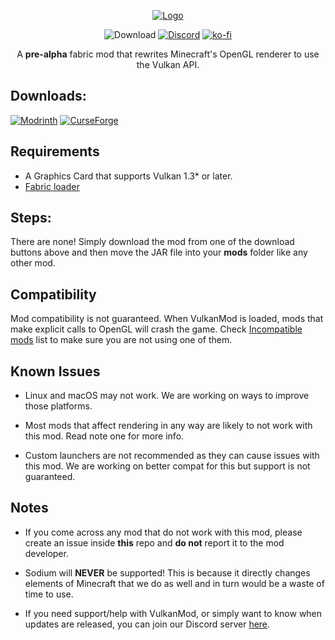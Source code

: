 <div align='center'>

[![Logo](https://cdn.discordapp.com/attachments/851205250395930655/1087443536103882782/VKModBanner.png)](#)

![Download](https://img.shields.io/github/downloads/xCollateral/VulkanMod/total?color=red&logo=github&style=for-the-badge)
[![Discord](https://img.shields.io/badge/Discord-7289DA?style=for-the-badge&logo=discord&logoColor=white)](https://discord.gg/FVXg7AYR2Q)
[![ko-fi](https://ko-fi.com/img/githubbutton_sm.svg)](https://ko-fi.com/V7V7CHHJV)

A **pre-alpha** fabric mod that rewrites Minecraft's OpenGL renderer to use the Vulkan API.

</div>

## Downloads:

[![Modrinth](https://modrinth-utils.vercel.app/api/badge/downloads?id=vulkanmod&logo=true&style=for-the-badge)](https://modrinth.com/mod/vulkanmod)
[![CurseForge](https://cf.way2muchnoise.eu/title/635429_Get_Mod.svg?badge_style=flat)](https://www.curseforge.com/minecraft/mc-mods/vulkanmod)

## Requirements

- A Graphics Card that supports Vulkan 1.3* or later.
- [Fabric loader](https://fabricmc.net/use/installer/)

## Steps:

There are none! Simply download the mod from one of the download buttons above and then move the JAR file into your **mods** folder like any other mod.

## Compatibility

Mod compatibility is not guaranteed. When VulkanMod is loaded, mods that make explicit calls to OpenGL will crash the game.
Check [Incompatible mods](https://github.com/xCollateral/VulkanMod/discussions/226) list to make sure you are not using one of them.

## Known Issues

- Linux and macOS may not work. We are working on ways to improve those platforms.

- Most mods that affect rendering in any way are likely to not work with this mod. Read note one for more info.

- Custom launchers are not recommended as they can cause issues with this mod. We are working on better compat for this but support is not guaranteed. 

## Notes
- If you come across any mod that do not work with this mod, please create an issue inside **this** repo and **do not** report it to the mod developer.

- Sodium will **NEVER** be supported! This is because it directly changes elements of Minecraft that we do as well and in turn would be a waste of time to use.

- If you need support/help with VulkanMod, or simply want to know when updates are released, you can join our Discord server [here](https://discord.gg/EDgQ88tJAk).
</div>
